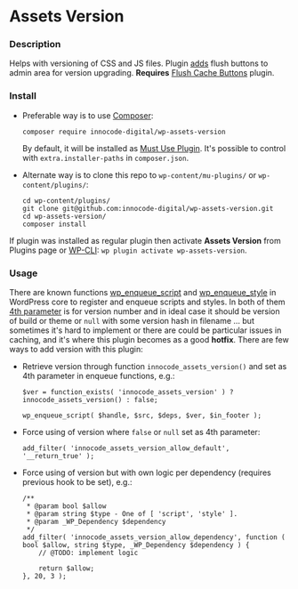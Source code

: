 # Assets Version

### Description

Helps with versioning of CSS and JS files. Plugin [adds](https://github.com/innocode-digital/wp-flush-cache#documentation)
flush buttons to admin area for version upgrading.
**Requires** [Flush Cache Buttons](https://github.com/innocode-digital/wp-flush-cache) plugin.

### Install

- Preferable way is to use [Composer](https://getcomposer.org/):

    ````
    composer require innocode-digital/wp-assets-version
    ````

  By default, it will be installed as [Must Use Plugin](https://codex.wordpress.org/Must_Use_Plugins).
  It's possible to control with `extra.installer-paths` in `composer.json`.

- Alternate way is to clone this repo to `wp-content/mu-plugins/` or `wp-content/plugins/`:

    ````
    cd wp-content/plugins/
    git clone git@github.com:innocode-digital/wp-assets-version.git
    cd wp-assets-version/
    composer install
    ````

If plugin was installed as regular plugin then activate **Assets Version** from Plugins page
or [WP-CLI](https://make.wordpress.org/cli/handbook/): `wp plugin activate wp-assets-version`.

### Usage

There are known functions [wp_enqueue_script](https://developer.wordpress.org/reference/functions/wp_enqueue_script/) and
[wp_enqueue_style](https://developer.wordpress.org/reference/functions/wp_enqueue_style/) in WordPress core to register
and enqueue scripts and styles. In both of them [4th parameter](https://developer.wordpress.org/reference/functions/wp_enqueue_script/#parameters)
is for version number and in ideal case it should be version of build or theme or `null` with some version hash in filename ... 
but sometimes it's hard to implement or there are could be particular issues in caching, and it's where this plugin becomes
as a good **hotfix**. There are few ways to add version with this plugin:

- Retrieve version through function `innocode_assets_version()` and set as 4th parameter in enqueue functions, e.g.:

  ````
  $ver = function_exists( 'innocode_assets_version' ) ? innocode_assets_version() : false;
  
  wp_enqueue_script( $handle, $src, $deps, $ver, $in_footer );
  ````
  
- Force using of version where `false` or `null` set as 4th parameter:

  ````
  add_filter( 'innocode_assets_version_allow_default', '__return_true' );
  ````
  
- Force using of version but with own logic per dependency (requires previous hook to be set), e.g.:

  ````
  /**
   * @param bool $allow
   * @param string $type - One of [ 'script', 'style' ].
   * @param _WP_Dependency $dependency
   */
  add_filter( 'innocode_assets_version_allow_dependency', function ( bool $allow, string $type, _WP_Dependency $dependency ) {
      // @TODO: implement logic

      return $allow;
  }, 20, 3 );
  ````
